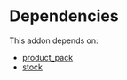 # Dependencies

This addon depends on:

- [product_pack](https://github.com/bringout/oca-technical)
- [stock](https://github.com/bringout/oca-ocb-warehouse)
